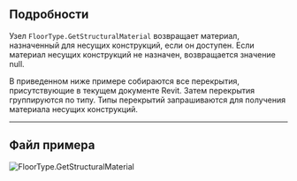 ## Подробности
Узел `FloorType.GetStructuralMaterial` возвращает материал, назначенный для несущих конструкций, если он доступен. Если материал несущих конструкций не назначен, возвращается значение null.

В приведенном ниже примере собираются все перекрытия, присутствующие в текущем документе Revit. Затем перекрытия группируются по типу. Типы перекрытий запрашиваются для получения материала несущих конструкций.
___
## Файл примера

![FloorType.GetStructuralMaterial](./Revit.Elements.FloorType.GetStructuralMaterial_img.jpg)
